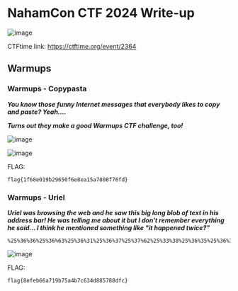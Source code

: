 # NahamCon CTF 2024 Write-up

![image](https://ctftime.org/media/cache/3a/df/3adf99446a0c8c55602da38aff3fa4e3.png)

CTFtime link: https://ctftime.org/event/2364

## Warmups 

### Warmups - Copypasta

***You know those funny Internet messages that everybody likes to copy and paste? Yeah....***

***Turns out they make a good Warmups CTF challenge, too!***

![image](https://github.com/zer00d4y/writeups/assets/128820441/58c9885c-789d-4b6a-8954-9496cb2f04d5)

![image](https://github.com/zer00d4y/writeups/assets/128820441/23bd8869-fce1-41b3-9ea5-011a56a0c7ff)

FLAG:

    flag{1f68e019b29650f6e8ea15a7808f76fd}

### Warmups - Uriel    

***Uriel was browsing the web and he saw this big long blob of text in his address bar! He was telling me about it but I don't remember everything he said... I think he mentioned something like "it happened twice?"***

    %25%36%36%25%36%63%25%36%31%25%36%37%25%37%62%25%33%38%25%36%35%25%36%36%25%36%35%25%36%32%25%33%36%25%33%36%25%36%31%25%33%37%25%33%31%25%33%39%25%36%32%25%33%37%25%33%35%25%36%31%25%33%34%25%36%32%25%33%37%25%36%33%25%33%36%25%33%33%25%33%34%25%36%34%25%33%38%25%33%38%25%33%35%25%33%37%25%33%38%25%33%38%25%36%34%25%36%36%25%36%33%25%37%64

![image](https://github.com/zer00d4y/writeups/assets/128820441/2331f047-6dfe-4554-b758-1395256ba2a9)

FLAG:

    flag{8efeb66a719b75a4b7c634d885788dfc}
